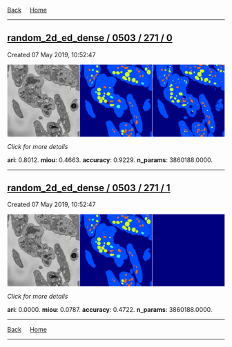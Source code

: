 
[Back](..)&nbsp;&nbsp;&nbsp;&nbsp;&nbsp;[Home](https://leapmanlab.github.io/snapshots)

---

<div class="summary"><a href="0"><h2>random_2d_ed_dense / 0503 / 271 / 0</h2></a><p>Created 07 May 2019, 10:52:47
</p><a href="0"><img src="0/media/summary.png" align="center"></a><p>
<i>Click for more details</i>
</p></div>

**ari**: 0.8012. **miou**: 0.4663. **accuracy**: 0.9229. **n_params**: 3860188.0000. 

---

<div class="summary"><a href="1"><h2>random_2d_ed_dense / 0503 / 271 / 1</h2></a><p>Created 07 May 2019, 10:52:47
</p><a href="1"><img src="1/media/summary.png" align="center"></a><p>
<i>Click for more details</i>
</p></div>

**ari**: 0.0000. **miou**: 0.0787. **accuracy**: 0.4722. **n_params**: 3860188.0000. 

---

[Back](..)&nbsp;&nbsp;&nbsp;&nbsp;&nbsp;[Home](https://leapmanlab.github.io/snapshots)

---